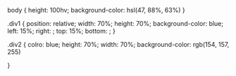 body {
    height: 100hv;
    background-color: hsl(47, 88%, 63%)
}

.div1 {
    position: relative;
    width: 70%;
    height: 70%;
    background-color: blue;
    left: 15%;
    right: ;
    top: 15%;
    bottom: ;
}

.div2 {
    colro: blue;
    height: 70%;
    width: 70%;
    background-color: rgb(154, 157, 255)
    
}
















































<!-- # Front-end Style Guide

## Layout

The designs were created to the following widths:

- Mobile: 375px
- Desktop: 1440px

> 💡 These are just the design sizes. Ensure content is responsive and meets WCAG requirements by testing the full range of screen sizes from 320px to large screens.

## Colors

- Yellow: hsl(47, 88%, 63%)

- White: hsl(0, 0%, 100%)

- Gray 500: hsl(0, 0%, 42%)
- Gray 950: hsl(0, 0%, 7%)

## Typography

### Body Copy

- Font size (paragraph): 16px

### Font

- Family: [Figtree](https://fonts.google.com/specimen/Figtree)
- Weights: 500, 800

> 💎 This is a free+ challenge. So, if you want to see all the design details and practice working with professional tools like Figma, you can download the design file from where you downloaded the starter code. -->